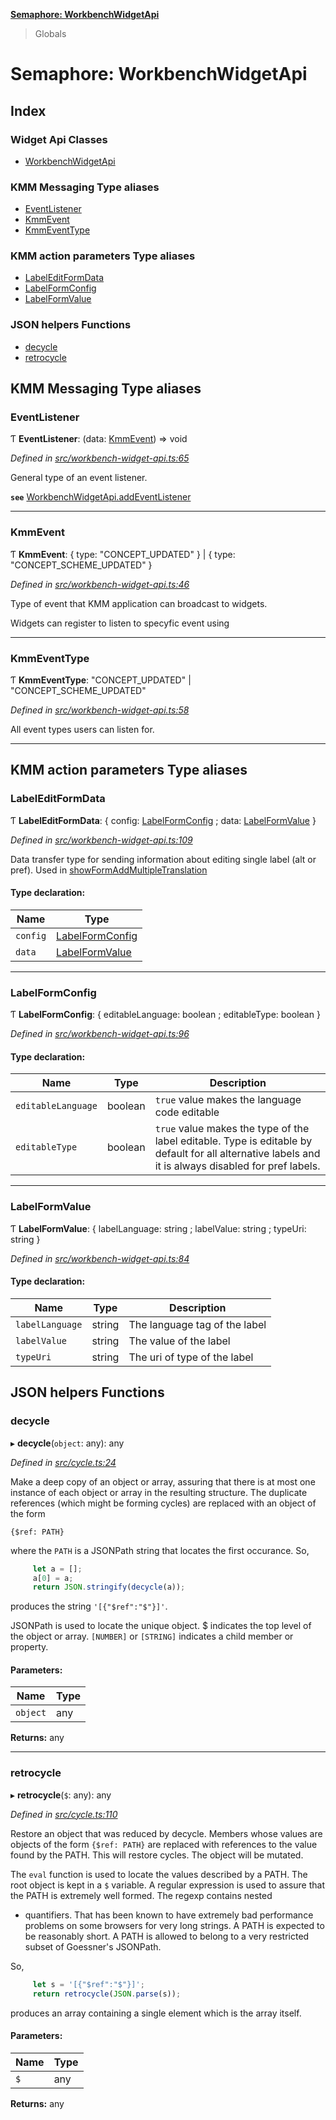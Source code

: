 **[Semaphore: WorkbenchWidgetApi](README.md)**

> Globals

# Semaphore: WorkbenchWidgetApi

## Index

### Widget Api Classes

* [WorkbenchWidgetApi](classes/workbenchwidgetapi.md)

### KMM Messaging Type aliases

* [EventListener](README.md#eventlistener)
* [KmmEvent](README.md#kmmevent)
* [KmmEventType](README.md#kmmeventtype)

### KMM action parameters Type aliases

* [LabelEditFormData](README.md#labeleditformdata)
* [LabelFormConfig](README.md#labelformconfig)
* [LabelFormValue](README.md#labelformvalue)

### JSON helpers Functions

* [decycle](README.md#decycle)
* [retrocycle](README.md#retrocycle)

## KMM Messaging Type aliases

### EventListener

Ƭ  **EventListener**: (data: [KmmEvent](README.md#kmmevent)) => void

*Defined in [src/workbench-widget-api.ts:65](https://github.com/Smartlogic-Semaphore-Limited/Smartlogic-Semaphore-side-panel-widget-framework/blob/4bbea95/src/workbench-widget-api.ts#L65)*

General type of an event listener.

**`see`** [WorkbenchWidgetApi.addEventListener](classes/workbenchwidgetapi.md#addeventlistener)

___

### KmmEvent

Ƭ  **KmmEvent**: { type: \"CONCEPT\_UPDATED\"  } \| { type: \"CONCEPT\_SCHEME\_UPDATED\"  }

*Defined in [src/workbench-widget-api.ts:46](https://github.com/Smartlogic-Semaphore-Limited/Smartlogic-Semaphore-side-panel-widget-framework/blob/4bbea95/src/workbench-widget-api.ts#L46)*

Type of event that KMM application can broadcast to widgets.

Widgets can register to listen to specyfic event using

___

### KmmEventType

Ƭ  **KmmEventType**: \"CONCEPT\_UPDATED\" \| \"CONCEPT\_SCHEME\_UPDATED\"

*Defined in [src/workbench-widget-api.ts:58](https://github.com/Smartlogic-Semaphore-Limited/Smartlogic-Semaphore-side-panel-widget-framework/blob/4bbea95/src/workbench-widget-api.ts#L58)*

All event types users can listen for.

___

## KMM action parameters Type aliases

### LabelEditFormData

Ƭ  **LabelEditFormData**: { config: [LabelFormConfig](README.md#labelformconfig) ; data: [LabelFormValue](README.md#labelformvalue)  }

*Defined in [src/workbench-widget-api.ts:109](https://github.com/Smartlogic-Semaphore-Limited/Smartlogic-Semaphore-side-panel-widget-framework/blob/4bbea95/src/workbench-widget-api.ts#L109)*

Data transfer type for sending information about editing single label (alt or pref).
Used in [showFormAddMultipleTranslation](classes/workbenchwidgetapi.md#showformaddmultipletranslation)

#### Type declaration:

Name | Type |
------ | ------ |
`config` | [LabelFormConfig](README.md#labelformconfig) |
`data` | [LabelFormValue](README.md#labelformvalue) |

___

### LabelFormConfig

Ƭ  **LabelFormConfig**: { editableLanguage: boolean ; editableType: boolean  }

*Defined in [src/workbench-widget-api.ts:96](https://github.com/Smartlogic-Semaphore-Limited/Smartlogic-Semaphore-side-panel-widget-framework/blob/4bbea95/src/workbench-widget-api.ts#L96)*

#### Type declaration:

Name | Type | Description |
------ | ------ | ------ |
`editableLanguage` | boolean | `true` value makes the language code editable |
`editableType` | boolean | `true` value makes the type of the label editable. Type is editable by default for all alternative labels and it is always disabled for pref labels. |

___

### LabelFormValue

Ƭ  **LabelFormValue**: { labelLanguage: string ; labelValue: string ; typeUri: string  }

*Defined in [src/workbench-widget-api.ts:84](https://github.com/Smartlogic-Semaphore-Limited/Smartlogic-Semaphore-side-panel-widget-framework/blob/4bbea95/src/workbench-widget-api.ts#L84)*

#### Type declaration:

Name | Type | Description |
------ | ------ | ------ |
`labelLanguage` | string | The language tag of the label |
`labelValue` | string | The value of the label |
`typeUri` | string | The uri of type of the label |

## JSON helpers Functions

### decycle

▸ **decycle**(`object`: any): any

*Defined in [src/cycle.ts:24](https://github.com/Smartlogic-Semaphore-Limited/Smartlogic-Semaphore-side-panel-widget-framework/blob/4bbea95/src/cycle.ts#L24)*

Make a deep copy of an object or array, assuring that there is at most
one instance of each object or array in the resulting structure. The
duplicate references (which might be forming cycles) are replaced with
an object of the form
```
{$ref: PATH}
```
where the `PATH` is a JSONPath string that locates the first occurance.
So,
```javascript
     let a = [];
     a[0] = a;
     return JSON.stringify(decycle(a));
```
produces the string `'[{"$ref":"$"}]'`.

JSONPath is used to locate the unique object. $ indicates the top level of
the object or array. `[NUMBER]` or `[STRING]` indicates a child member or
property.

#### Parameters:

Name | Type |
------ | ------ |
`object` | any |

**Returns:** any

___

### retrocycle

▸ **retrocycle**(`$`: any): any

*Defined in [src/cycle.ts:110](https://github.com/Smartlogic-Semaphore-Limited/Smartlogic-Semaphore-side-panel-widget-framework/blob/4bbea95/src/cycle.ts#L110)*

Restore an object that was reduced by decycle. Members whose values are
objects of the form `{$ref: PATH}` are replaced with references to the
value found by the PATH. This will restore cycles. The object will be mutated.

The `eval` function is used to locate the values described by a PATH. The
root object is kept in a `$` variable. A regular expression is used to
assure that the PATH is extremely well formed. The regexp contains nested
* quantifiers. That has been known to have extremely bad performance
problems on some browsers for very long strings. A PATH is expected to be
reasonably short. A PATH is allowed to belong to a very restricted subset of
Goessner's JSONPath.

So,
```javascript
     let s = '[{"$ref":"$"}]';
     return retrocycle(JSON.parse(s));
```
produces an array containing a single element which is the array itself.

#### Parameters:

Name | Type |
------ | ------ |
`$` | any |

**Returns:** any

